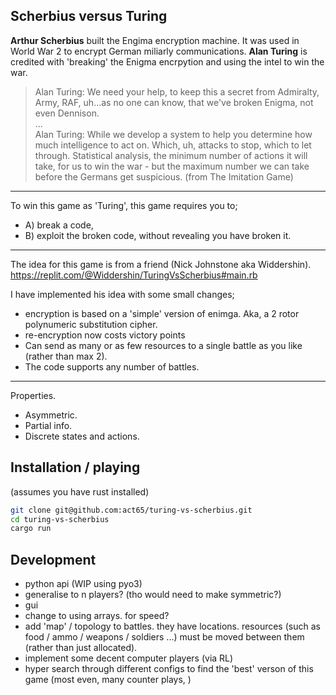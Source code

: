 ## Scherbius versus Turing

__Arthur Scherbius__ built the Engima encryption machine. It was used in World War 2 to encrypt German miliarly communications. __Alan Turing__ is credited with 'breaking' the Enigma encrpytion and using the intel to win the war. 

> Alan Turing: We need your help, to keep this a secret from Admiralty, Army, RAF, uh...as no one can know, that we've broken Enigma, not even Dennison.<br>
...<br>
Alan Turing: While we develop a system to help you determine how much intelligence to act on. Which, uh, attacks to stop, which to let through. Statistical analysis, the minimum number of actions it will take, for us to win the war - but the maximum number we can take before the Germans get suspicious.
(from The Imitation Game)

***

To win this game as 'Turing', this game requires you to;
- A) break a code,
- B) exploit the broken code, without revealing you have broken it. 

***

The idea for this game is from a friend (Nick Johnstone aka Widdershin).
https://replit.com/@Widdershin/TuringVsScherbius#main.rb

I have implemented his idea with some small changes;

- encryption is based on a 'simple' version of enimga. Aka, a 2 rotor polynumeric substitution cipher.
- re-encryption now costs victory points
- Can send as many or as few resources to a single battle as you like (rather than max 2).
- The code supports any number of battles.

***

Properties.
- Asymmetric.
- Partial info.
- Discrete states and actions.

## Installation / playing

(assumes you have rust installed)

```bash
git clone git@github.com:act65/turing-vs-scherbius.git
cd turing-vs-scherbius
cargo run
```



## Development

- python api (WIP using pyo3)
- generalise to n players? (tho would need to make symmetric?)
- gui
- change to using arrays. for speed?
- add 'map' / topology to battles. they have locations. resources (such as food / ammo / weapons / soldiers ...) must be moved between them (rather than just allocated).
- implement some decent computer players (via RL)
- hyper search through different configs to find the 'best' verson of this game (most even, many counter plays, )